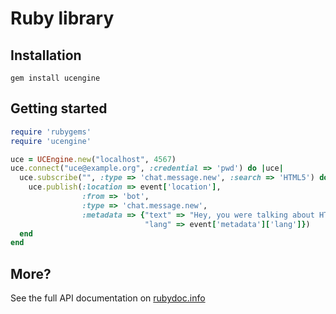 # Ruby library

## Installation

    gem install ucengine

## Getting started

```ruby
require 'rubygems'
require 'ucengine'

uce = UCEngine.new("localhost", 4567)
uce.connect("uce@example.org", :credential => 'pwd') do |uce|
  uce.subscribe("", :type => 'chat.message.new', :search => 'HTML5') do |event|
    uce.publish(:location => event['location'],
                :from => 'bot',
                :type => 'chat.message.new',
                :metadata => {"text" => "Hey, you were talking about HTML5",
                              "lang" => event['metadata']['lang']})
  end
end
```

## More?

See the full API documentation on [rubydoc.info](http://rubydoc.info/gems/ucengine/0.5.0/UCEngine)
